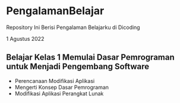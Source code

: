 # PengalamanBelajar
Repository Ini Berisi Pengalaman Belajarku di Dicoding

1 Agustus 2022

## Belajar Kelas 1 Memulai Dasar Pemrograman untuk Menjadi Pengembang Software 
  * Perencanaan Modifikasi Aplikasi
  * Mengerti Konsep Dasar Pemrograman
  * Modifikasi Aplikasi Perangkat Lunak
